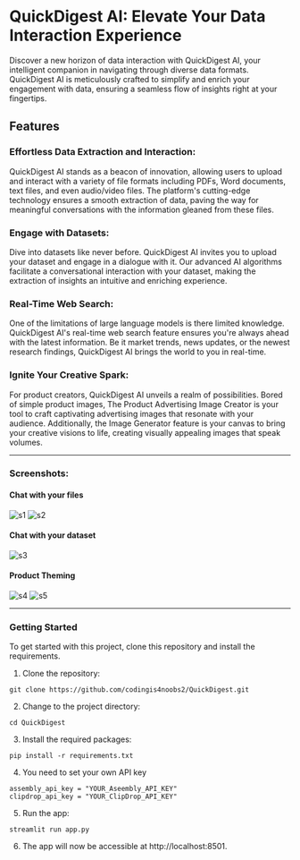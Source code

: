 # QuickDigest AI: Elevate Your Data Interaction Experience

Discover a new horizon of data interaction with QuickDigest AI, your intelligent companion in navigating through diverse data formats. QuickDigest AI is meticulously crafted to simplify and enrich your engagement with data, ensuring a seamless flow of insights right at your fingertips.

## Features

### Effortless Data Extraction and Interaction:
QuickDigest AI stands as a beacon of innovation, allowing users to upload and interact with a variety of file formats including PDFs, Word documents, text files, and even audio/video files. The platform's cutting-edge technology ensures a smooth extraction of data, paving the way for meaningful conversations with the information gleaned from these files.

### Engage with Datasets:
Dive into datasets like never before. QuickDigest AI invites you to upload your dataset and engage in a dialogue with it. Our advanced AI algorithms facilitate a conversational interaction with your dataset, making the extraction of insights an intuitive and enriching experience.

### Real-Time Web Search:
One of the limitations of large language models is there limited knowledge. QuickDigest AI's real-time web search feature ensures you're always ahead with the latest information. Be it market trends, news updates, or the newest research findings, QuickDigest AI brings the world to you in real-time.

### Ignite Your Creative Spark:
For product creators, QuickDigest AI unveils a realm of possibilities. Bored of simple product images, The Product Advertising Image Creator is your tool to craft captivating advertising images that resonate with your audience. Additionally, the Image Generator feature is your canvas to bring your creative visions to life, creating visually appealing images that speak volumes.

---
### Screenshots:

#### Chat with your files
![s1](https://github.com/codingis4noobs2/QuickDigest/assets/87560178/7804d3da-e3e3-49f2-a62e-54ace5c27956)
![s2](https://github.com/codingis4noobs2/QuickDigest/assets/87560178/a644e9cd-f6bc-4d78-8477-caa34569bb5b)

#### Chat with your dataset
![s3](https://github.com/codingis4noobs2/QuickDigest/assets/87560178/b441bdf3-a421-4f19-a3e9-f8c7716bfe46)

#### Product Theming
![s4](https://github.com/codingis4noobs2/QuickDigest/assets/87560178/19cce56b-dd34-4af1-8590-665856b85778)
![s5](https://github.com/codingis4noobs2/QuickDigest/assets/87560178/7bb69ff8-2d09-40bd-96ac-ba886f5757e3)

---

### Getting Started

To get started with this project, clone this repository and install the requirements.

1. Clone the repository:
```
git clone https://github.com/codingis4noobs2/QuickDigest.git
```

2. Change to the project directory:
```
cd QuickDigest
```

3. Install the required packages:
```
pip install -r requirements.txt
```

4. You need to set your own API key
```
assembly_api_key = "YOUR_Aseembly_API_KEY"
clipdrop_api_key = "YOUR_ClipDrop_API_KEY"
```

5. Run the app:
```
streamlit run app.py
```

6. The app will now be accessible at http://localhost:8501.
